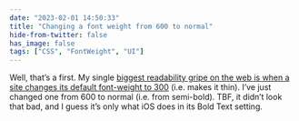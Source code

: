 ```yaml
---
date: "2023-02-01 14:50:33"
title: "Changing a font weight from 600 to normal"
hide-from-twitter: false
has_image: false
tags: ["CSS", "FontWeight", "UI"]
---
```


Well, that’s a first. My single [biggest readability gripe on the web is when a site changes its default font-weight to 300](../../posts/don-t-make-your-body-text-font-weight-light/) (i.e. makes it thin). I’ve just changed one from 600 to normal (i.e. from semi-bold). TBF, it didn’t look that bad, and I guess it’s only what iOS does in its Bold Text setting.
